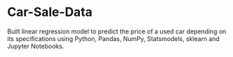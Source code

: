 # Car-Sale-Data
Built linear regression model to predict the price of a used car depending on its specifications using Python, Pandas, NumPy, Statsmodels, sklearn and Jupyter Notebooks.
